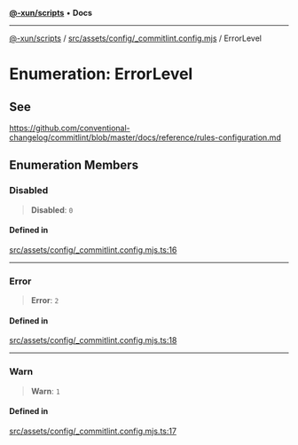 [**@-xun/scripts**](../../../../../README.md) • **Docs**

***

[@-xun/scripts](../../../../../README.md) / [src/assets/config/\_commitlint.config.mjs](../README.md) / ErrorLevel

# Enumeration: ErrorLevel

## See

https://github.com/conventional-changelog/commitlint/blob/master/docs/reference/rules-configuration.md

## Enumeration Members

### Disabled

> **Disabled**: `0`

#### Defined in

[src/assets/config/\_commitlint.config.mjs.ts:16](https://github.com/Xunnamius/xscripts/blob/dab28cbd16e1a8b65bb5fd311af787e2401e7d30/src/assets/config/_commitlint.config.mjs.ts#L16)

***

### Error

> **Error**: `2`

#### Defined in

[src/assets/config/\_commitlint.config.mjs.ts:18](https://github.com/Xunnamius/xscripts/blob/dab28cbd16e1a8b65bb5fd311af787e2401e7d30/src/assets/config/_commitlint.config.mjs.ts#L18)

***

### Warn

> **Warn**: `1`

#### Defined in

[src/assets/config/\_commitlint.config.mjs.ts:17](https://github.com/Xunnamius/xscripts/blob/dab28cbd16e1a8b65bb5fd311af787e2401e7d30/src/assets/config/_commitlint.config.mjs.ts#L17)
